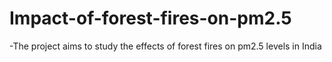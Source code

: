 # Impact-of-forest-fires-on-pm2.5
-The project aims to study the effects of forest fires on pm2.5 levels in India
